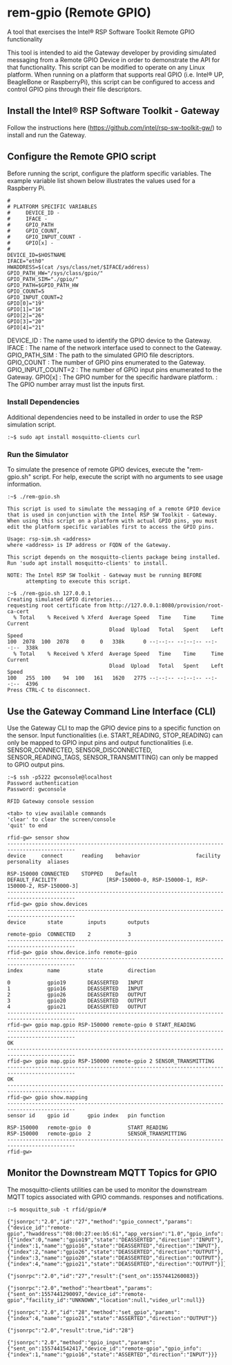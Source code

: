 # rem-gpio (Remote GPIO)
A tool that exercises the Intel® RSP Software Toolkit Remote GPIO functionality

This tool is intended to aid the Gateway developer by providing simulated messaging from a Remote GPIO Device in order to demonstrate the API for that functionality.  This script can be modified to operate on any Linux platform.  When running on a platform that supports real GPIO (i.e. Intel® UP, BeagleBone or RaspberryPi), this script can be configured to access and control GPIO pins through their file descriptors. 


## Install the Intel® RSP Software Toolkit - Gateway

Follow the instructions here (https://github.com/intel/rsp-sw-toolkit-gw/) to install and run the Gateway.


## Configure the Remote GPIO script

Before running the script, configure the platform specific variables.  The example variable list shown below illustrates the values used for a Raspberry Pi.
```
# 
# PLATFORM SPECIFIC VARIABLES
#     DEVICE_ID -
#     IFACE -
#     GPIO_PATH
#     GPIO_COUNT,
#     GPIO_INPUT_COUNT - 
#     GPIO[x] - 
#
DEVICE_ID=$HOSTNAME
IFACE="eth0"
HWADDRESS=$(cat /sys/class/net/$IFACE/address)
GPIO_PATH_HW="/sys/class/gpio/"
GPIO_PATH_SIM="./gpio/"
GPIO_PATH=$GPIO_PATH_HW
GPIO_COUNT=5
GPIO_INPUT_COUNT=2
GPIO[0]="19"
GPIO[1]="16"
GPIO[2]="26"
GPIO[3]="20"
GPIO[4]="21"
```
DEVICE_ID          : The name used to identify the GPIO device to the Gateway.
IFACE              : The name of the network interface used to connect to the Gateway.
GPIO_PATH_SIM      : The path to the simulated GPIO file descriptors. 
GPIO_COUNT         : The number of GPIO pins enumerated to the Gateway.
GPIO_INPUT_COUNT=2 : The number of GPIO input pins enumerated to the Gateway.
GPIO[x]            : The GPIO number for the specific hardware platform.
                   : The GPIO number array must list the inputs first.


### Install Dependencies

Additional dependencies need to be installed in order to use the RSP simulation script.
```
:~$ sudo apt install mosquitto-clients curl
```


### Run the Simulator

To simulate the presence of remote GPIO devices, execute the "rem-gpio.sh" script.  For help, execute the script with no arguments to see usage information.

```
:~$ ./rem-gpio.sh 

This script is used to simulate the messaging of a remote GPIO device
that is used in conjunction with the Intel RSP SW Toolkit - Gateway.
When using this script on a platform with actual GPIO pins, you must
edit the platform specific variables first to access the GPIO pins.

Usage: rsp-sim.sh <address>
where <address> is IP address or FQDN of the Gateway.

This script depends on the mosquitto-clients package being installed.
Run 'sudo apt install mosquitto-clients' to install.

NOTE: The Intel RSP SW Toolkit - Gateway must be running BEFORE
      attempting to execute this script.

:~$ ./rem-gpio.sh 127.0.0.1
Creating simulated GPIO diretories...
requesting root certificate from http://127.0.0.1:8080/provision/root-ca-cert
  % Total    % Received % Xferd  Average Speed   Time    Time     Time  Current
                                 Dload  Upload   Total   Spent    Left  Speed
100  2078  100  2078    0     0   338k      0 --:--:-- --:--:-- --:--:--  338k
  % Total    % Received % Xferd  Average Speed   Time    Time     Time  Current
                                 Dload  Upload   Total   Spent    Left  Speed
100   255  100    94  100   161   1620   2775 --:--:-- --:--:-- --:--:--  4396
Press CTRL-C to disconnect.
```


## Use the Gateway Command Line Interface (CLI)

Use the Gateway CLI to map the GPIO device pins to a specific function on the sensor.  Input functionalities (i.e. START_READING, STOP_READING) can only be mapped to GPIO input pins and output functionalities (i.e. SENSOR_CONNECTED, SENSOR_DISCONNECTED, SENSOR_READING_TAGS, SENSOR_TRANSMITTING) can only be mapped to GPIO output pins.

```
:~$ ssh -p5222 gwconsole@localhost
Password authentication
Password: gwconsole

RFID Gateway console session

<tab> to view available commands
'clear' to clear the screen/console
'quit' to end

rfid-gw> sensor show
--------------------------------------------------------------------------------------------
device     connect      reading    behavior                  facility           personality  aliases

RSP-150000 CONNECTED    STOPPED    Default                   DEFAULT_FACILITY                [RSP-150000-0, RSP-150000-1, RSP-150000-2, RSP-150000-3]
--------------------------------------------------------------------------------------------
rfid-gw> gpio show.devices
--------------------------------------------------------------------------------------------
device       state        inputs       outputs     

remote-gpio  CONNECTED    2            3           
--------------------------------------------------------------------------------------------
rfid-gw> gpio show.device.info remote-gpio 
--------------------------------------------------------------------------------------------
index        name         state        direction   

0            gpio19       DEASSERTED   INPUT       
1            gpio16       DEASSERTED   INPUT       
2            gpio26       DEASSERTED   OUTPUT      
3            gpio20       DEASSERTED   OUTPUT      
4            gpio21       DEASSERTED   OUTPUT      
--------------------------------------------------------------------------------------------
rfid-gw> gpio map.gpio RSP-150000 remote-gpio 0 START_READING 
--------------------------------------------------------------------------------------------
OK
--------------------------------------------------------------------------------------------
rfid-gw> gpio map.gpio RSP-150000 remote-gpio 2 SENSOR_TRANSMITTING 
--------------------------------------------------------------------------------------------
OK
--------------------------------------------------------------------------------------------
rfid-gw> gpio show.mapping 
--------------------------------------------------------------------------------------------
sensor id    gpio id      gpio index   pin function            

RSP-150000   remote-gpio  0            START_READING           
RSP-150000   remote-gpio  2            SENSOR_TRANSMITTING     
--------------------------------------------------------------------------------------------
rfid-gw> 
```


## Monitor the Downstream MQTT Topics for GPIO

The mosquitto-clients utilities can be used to monitor the downstream MQTT topics associated with GPIO commands. responses and notifications. 

```
:~$ mosquitto_sub -t rfid/gpio/#

{"jsonrpc":"2.0","id":"27","method":"gpio_connect","params":{"device_id":"remote-gpio","hwaddress":"08:00:27:ee:b5:61","app_version":"1.0","gpio_info":[{"index":0,"name":"gpio19","state":"DEASSERTED","direction":"INPUT"},{"index":1,"name":"gpio16","state":"DEASSERTED","direction":"INPUT"},{"index":2,"name":"gpio26","state":"DEASSERTED","direction":"OUTPUT"},{"index":3,"name":"gpio20","state":"DEASSERTED","direction":"OUTPUT"},{"index":4,"name":"gpio21","state":"DEASSERTED","direction":"OUTPUT"}]}}

{"jsonrpc":"2.0","id":"27","result":{"sent_on":1557441260083}}
```
```
{"jsonrpc":"2.0","method":"heartbeat","params":{"sent_on":1557441290097,"device_id":"remote-gpio","facility_id":"UNKNOWN","location":null,"video_url":null}}
```
```
{"jsonrpc":"2.0","id":"28","method":"set_gpio","params":{"index":4,"name":"gpio21","state":"ASSERTED","direction":"OUTPUT"}}

{"jsonrpc":"2.0","result":true,"id":"28"}

```
```
{"jsonrpc":"2.0","method":"gpio_input","params":{"sent_on":1557441542417,"device_id":"remote-gpio","gpio_info":{"index":1,"name":"gpio16","state":"ASSERTED","direction":"INPUT"}}}
```


